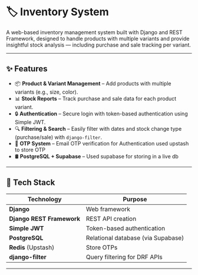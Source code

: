 # 🏷️ Inventory System

A web-based inventory management system built with Django and REST Framework, designed to handle products with multiple variants and provide insightful stock analysis — including purchase and sale tracking per variant.

---

## ✨ Features

- 📦 **Product & Variant Management** – Add products with multiple variants (e.g., size, color).
- 📊 **Stock Reports** – Track purchase and sale data for each product variant.
- 🔒 **Authentication** – Secure login with token-based authentication using Simple JWT.
- 🔍 **Filtering & Search** – Easily filter with dates and stock change type (purchase/sale) with `django-filter`.
- 📮 **OTP System** – Email OTP verification for Authentication used upstash to store OTP
- 🛢️ **PostgreSQL + Supabase** – Used supabase for storing in a live db

---

## 🧰 Tech Stack

| Technology     | Purpose                          |
|----------------|----------------------------------|
| **Django**     | Web framework                    |
| **Django REST Framework** | REST API creation        |
| **Simple JWT** | Token-based authentication       |
| **PostgreSQL** | Relational database (via Supabase) |
| **Redis** (Upstash) | Store OTPs |
| **django-filter** | Query filtering for DRF APIs   |

---

